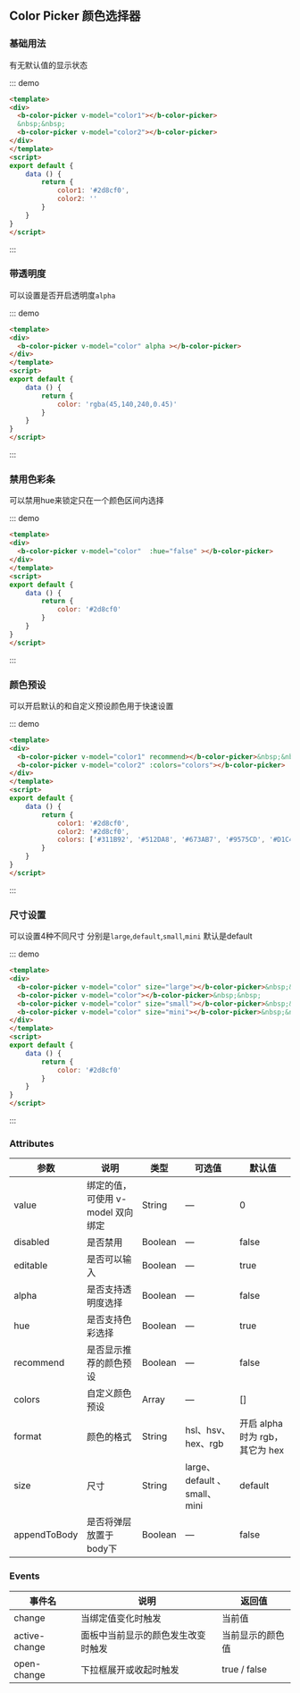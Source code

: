 ## Color Picker 颜色选择器

<template>
    <div class="global-anchor">
      <b-anchor :scroll-offset="100">
        <b-anchor-link href="#ji-chu-yong-fa" title="基础用法"></b-anchor-link>
        <b-anchor-link href="#dai-tou-ming-du" title="带透明度"></b-anchor-link>
        <b-anchor-link href="#jin-yong-se-cai-tiao" title="禁用色彩条"></b-anchor-link>
        <b-anchor-link href="#yan-se-yu-she" title="颜色预设"></b-anchor-link>
        <b-anchor-link href="#chi-cun-she-zhi" title="尺寸设置"></b-anchor-link>
        <b-anchor-link href="#attributes" title="Attributes"></b-anchor-link>
        <b-anchor-link href="#events" title="Events"></b-anchor-link>
      </b-anchor>
    </div>
</template>

### 基础用法

有无默认值的显示状态

::: demo
```html
<template>
<div>
  <b-color-picker v-model="color1"></b-color-picker>
  &nbsp;&nbsp;
  <b-color-picker v-model="color2"></b-color-picker>
</div>
</template>
<script>
export default {
    data () {
        return {
            color1: '#2d8cf0',
            color2: ''
        }
    }
}
</script>
```
:::

### 带透明度

可以设置是否开启透明度`alpha` 

::: demo
```html
<template>
<div>
  <b-color-picker v-model="color" alpha ></b-color-picker>
</div>
</template>
<script>
export default {
    data () {
        return {
            color: 'rgba(45,140,240,0.45)'
        }
    }
}
</script>
```
:::

### 禁用色彩条

可以禁用hue来锁定只在一个颜色区间内选择

::: demo
```html
<template>
<div>
  <b-color-picker v-model="color"  :hue="false" ></b-color-picker>
</div>
</template>
<script>
export default {
    data () {
        return {
            color: '#2d8cf0'
        }
    }
}
</script>
```
:::

### 颜色预设

可以开启默认的和自定义预设颜色用于快速设置

::: demo
```html
<template>
<div>
  <b-color-picker v-model="color1" recommend></b-color-picker>&nbsp;&nbsp;
  <b-color-picker v-model="color2" :colors="colors"></b-color-picker>
</div>
</template>
<script>
export default {
    data () {
        return {
            color1: '#2d8cf0',
            color2: '#2d8cf0',
            colors: ['#311B92', '#512DA8', '#673AB7', '#9575CD', '#D1C4E9']
        }
    }
}
</script>
```
:::

### 尺寸设置

可以设置4种不同尺寸 分别是`large`,`default`,`small`,`mini` 默认是default

::: demo
```html
<template>
<div>
  <b-color-picker v-model="color" size="large"></b-color-picker>&nbsp;&nbsp;
  <b-color-picker v-model="color"></b-color-picker>&nbsp;&nbsp;
  <b-color-picker v-model="color" size="small"></b-color-picker>&nbsp;&nbsp;
  <b-color-picker v-model="color" size="mini"></b-color-picker>&nbsp;&nbsp;
</div>
</template>
<script>
export default {
    data () {
        return {
            color: '#2d8cf0'
        }
    }
}
</script>
```
:::

### Attributes

| 参数      | 说明    | 类型      | 可选值       | 默认值   |
|---------- |-------- |---------- |-------------  |-------- |
| value     | 绑定的值，可使用 v-model 双向绑定  | String  |  —   |   0  |
| disabled   | 是否禁用   | Boolean  |  —   |  false |
| editable   | 是否可以输入  | Boolean  |  —   |  true |
| alpha   | 是否支持透明度选择   | Boolean  |  —   |  false |
| hue   | 是否支持色彩选择  | Boolean  |  —   |  true |
| recommend   | 是否显示推荐的颜色预设   | Boolean  |  —   |  false |
| colors   | 自定义颜色预设   | Array  |  —   |  [] |
| format   | 颜色的格式  | String  |  hsl、hsv、hex、rgb  |  开启 alpha 时为 rgb，其它为 hex |
| size   | 尺寸  | String  |  large、default 、small、mini |  default  |
| appendToBody   | 是否将弹层放置于body下  | Boolean  |  —   |  false |

### Events

| 事件名      | 说明    | 返回值      |
|---------- |-------- |---------- |
| change    | 当绑定值变化时触发   | 当前值  |
| active-change   | 面板中当前显示的颜色发生改变时触发   | 当前显示的颜色值  |
| open-change   | 下拉框展开或收起时触发   | true / false  |

